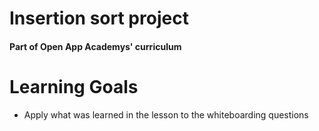 # Insertion sort project
#### Part of Open App Academys' curriculum

# Learning Goals
* Apply what was learned in the lesson to the whiteboarding questions